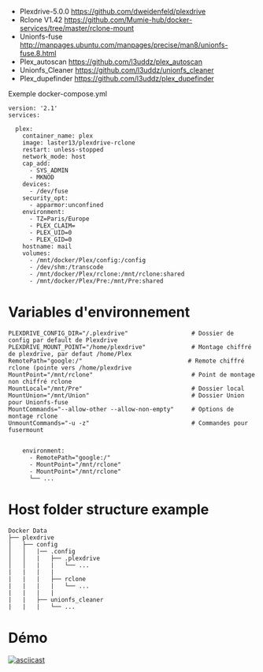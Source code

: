 * Plexdrive-5.0.0 https://github.com/dweidenfeld/plexdrive
* Rclone V1.42    https://github.com/Mumie-hub/docker-services/tree/master/rclone-mount
* Unionfs-fuse    http://manpages.ubuntu.com/manpages/precise/man8/unionfs-fuse.8.html
* Plex_autoscan   https://github.com/l3uddz/plex_autoscan
* Unionfs_Cleaner https://github.com/l3uddz/unionfs_cleaner
* Plex_dupefinder https://github.com/l3uddz/plex_dupefinder


Exemple docker-compose.yml
```
version: '2.1'
services:

  plex:
    container_name: plex
    image: laster13/plexdrive-rclone
    restart: unless-stopped
    network_mode: host
    cap_add:
      - SYS_ADMIN
      - MKNOD
    devices:
      - /dev/fuse
    security_opt:
      - apparmor:unconfined
    environment:
      - TZ=Paris/Europe
      - PLEX_CLAIM=
      - PLEX_UID=0
      - PLEX_GID=0
    hostname: mail
    volumes:
      - /mnt/docker/Plex/config:/config
      - /dev/shm:/transcode
      - /mnt/docker/Plex/rclone:/mnt/rclone:shared
      - /mnt/docker/Plex/Pre:/mnt/Pre:shared
``` 

# Variables d'environnement

```
PLEXDRIVE_CONFIG_DIR="/.plexdrive"                  # Dossier de config par default de Plexdrive
PLEXDRIVE_MOUNT_POINT="/home/plexdrive"             # Montage chiffré de plexdrive, par defaut /home/Plex
RemotePath="google:/"                              # Remote chiffré rclone (pointe vers /home/plexdrive
MountPoint="/mnt/rclone"                            # Point de montage non chiffré rclone
MountLocal="/mnt/Pre"                               # Dossier local
MountUnion="/mnt/Union"                             # Dossier Union pour Unionfs-fuse
MountCommands="--allow-other --allow-non-empty"     # Options de montage rclone
UnmountCommands="-u -z"                             # Commandes pour fusermount


    environment:
      - RemotePath="google:/"
      - MountPoint="/mnt/rclone"
      - MountPoint="/mnt/rclone" 
      └── ...
```

# Host folder structure example

```
Docker Data
├── plexdrive
│   ├── config
│   │   |── .config
│   │   |   ├── .plexdrive
│   │   |   |   └── ...
|   |   |   | 
|   |   |   ├── rclone
|   |   |   |   └── ...
|   |   |   |
|   |   ├── unionfs_cleaner
|   |   |   └── ...

```

# Démo

[![asciicast](https://asciinema.org/a/ByqEAq3tpxn3lIw8mfUvaJ68L.png)](https://asciinema.org/a/ByqEAq3tpxn3lIw8mfUvaJ68L?autoplay=1)
